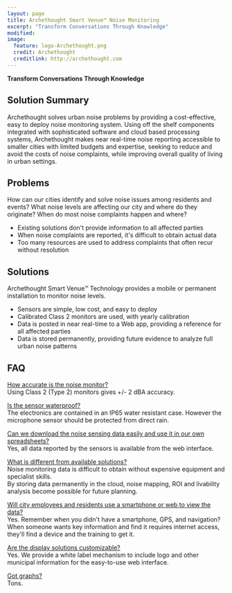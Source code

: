 ```yaml
---
layout: page
title: Archethought Smart Venue™ Noise Monitoring
excerpt: "Transform Conversations Through Knowledge"
modified: 
image:
  feature: logo-Archethought.png
  credit: Archethought
  creditlink: http://archethought.com
---
```


__Transform Conversations Through Knowledge__


## Solution Summary
Archethought solves urban noise problems by providing a cost-effective, easy to deploy noise monitoring system. Using off the shelf components integrated with sophisticated software and cloud based processing systems, Archethought makes near real-time noise reporting accessible to smaller cities with limited budgets and expertise, seeking to reduce and avoid the costs of noise complaints, while improving overall quality of living in urban settings.

## Problems
How can our cities identify and solve noise issues among residents and events?
What noise levels are affecting our city and where do they originate?
When do most noise complaints happen and where?
* Existing solutions don't provide information to all affected parties
* When noise complaints are reported, it's difficult to obtain actual data
* Too many resources are used to address complaints that often recur without resolution

## Solutions
Archethought Smart Venue™ Technology provides a mobile or permanent installation to monitor noise levels.
* Sensors are simple, low cost, and easy to deploy
* Calibrated Class 2 monitors are used, with yearly calibration
* Data is posted in near real-time to a Web app, providing a reference for all affected parties
* Data is stored permanently, providing future evidence to analyze full urban noise patterns

## FAQ
<u>How accurate is the noise monitor?</u>  
Using Class 2 (Type 2) monitors gives +/- 2 dBA accuracy.

<u>Is the sensor waterproof?</u>  
The electronics are contained in an IP65 water resistant case. However the microphone sensor should be protected from direct rain.

<u>Can we download the noise sensing data easily and use it in our own spreadsheets?</u>  
Yes, all data reported by the sensors is available from the web interface.

<u>What is different from available solutions?</u>  
Noise monitoring data is difficult to obtain without expensive equipment and specialist skills.  
By storing data permanently in the cloud, noise mapping, ROI and livability analysis become possible for future planning.

<u>Will city employees and residents use a smartphone or web to view the data?</u>  
Yes. Remember when you didn't have a smartphone, GPS, and navigation? When someone wants key information and find it requires internet access, they'll find a device and the training to get it.

<u>Are the display solutions customizable?</u>  
Yes. We provide a white label mechanism to include logo and other municipal information for the easy-to-use web interface.

<u>Got graphs?</u>  
Tons.


